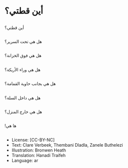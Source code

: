 # أين قطتي؟

##
أين قطتي؟

##
هل هي تحت السرير؟

##
هل هي فوق الخزانة؟

##
هل هي وراء الأريكة؟

##
هل هي بجانب حاوية القمامة؟

##
هل هي داخل السلة؟

##
هل هي خارج المنزل؟

##
!ها هي

##
* License: [CC-BY-NC]
* Text: Clare Verbeek, Thembani Dladla, Zanele Buthelezi
* Illustration: Bronwen Heath
* Translation: Hanadi Traifeh
* Language: ar
